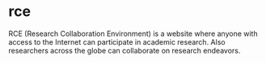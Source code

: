 # rce

RCE (Research Collaboration Environment) is a website where anyone with access to the Internet can participate in academic research. Also researchers across the globe can collaborate on research endeavors.
